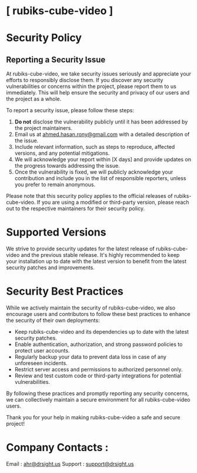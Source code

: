 # [ rubiks-cube-video ]

# Security Policy

## Reporting a Security Issue

At rubiks-cube-video, we take security issues seriously and appreciate your efforts to responsibly disclose them. If you discover any security vulnerabilities or concerns within the project, please report them to us immediately. This will help ensure the security and privacy of our users and the project as a whole.

To report a security issue, please follow these steps:

1. **Do not** disclose the vulnerability publicly until it has been addressed by the project maintainers.
2. Email us at [ahmed.hasan.rony@gmail.com](mailto:ahmed.hasan.rony@gmail.com) with a detailed description of the issue.
3. Include relevant information, such as steps to reproduce, affected versions, and any potential mitigations.
4. We will acknowledge your report within [X days] and provide updates on the progress towards addressing the issue.
5. Once the vulnerability is fixed, we will publicly acknowledge your contribution and include you in the list of responsible reporters, unless you prefer to remain anonymous.

Please note that this security policy applies to the official releases of rubiks-cube-video. If you are using a modified or third-party version, please reach out to the respective maintainers for their security policy.

# Supported Versions

We strive to provide security updates for the latest release of rubiks-cube-video and the previous stable release. It's highly recommended to keep your installation up to date with the latest version to benefit from the latest security patches and improvements.

# Security Best Practices

While we actively maintain the security of rubiks-cube-video, we also encourage users and contributors to follow these best practices to enhance the security of their own deployments:

- Keep rubiks-cube-video and its dependencies up to date with the latest security patches.
- Enable authentication, authorization, and strong password policies to protect user accounts.
- Regularly backup your data to prevent data loss in case of any unforeseen incidents.
- Restrict server access and permissions to authorized personnel only.
- Review and test custom code or third-party integrations for potential vulnerabilities.

By following these practices and promptly reporting any security concerns, we can collectively maintain a secure environment for all rubiks-cube-video users.

Thank you for your help in making rubiks-cube-video a safe and secure project!

# Company Contacts : 
Email : [ahr@drsight.us](mailto:ahr@drsight.us)
Support : [support@drsight.us](mailto:support@drsight.us)



